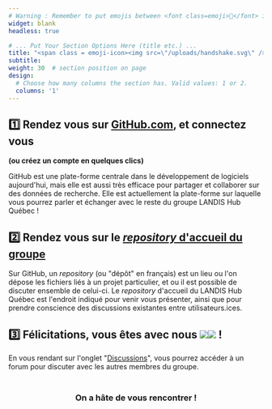 ```yaml
---
# Warning : Remember to put emojis between <font class=emoji>👋</font> in order to make emojis compatible with old browsers.
widget: blank
headless: true

# ... Put Your Section Options Here (title etc.) ...
title: "<span class = emoji-icon><img src=\"/uploads/handshake.svg\" /></span> Nous rejoindre"
subtitle:
weight: 30  # section position on page
design:
  # Choose how many columns the section has. Valid values: 1 or 2.
  columns: '1'
---
```


## **<font class=emoji>1️⃣</font> Rendez vous sur [GitHub.com](https://github.com/), et connectez vous**
**(ou créez un compte en quelques clics)**

GitHub est une plate-forme centrale dans le développement de logiciels aujourd'hui, mais elle est aussi très efficace pour partager et collaborer sur des données de recherche. Elle est actuellement la plate-forme sur laquelle vous pourrez parler et échanger avec le reste du groupe LANDIS Hub Québec !

## **<font class=emoji>2️⃣</font> Rendez vous sur le [*repository* d'accueil du groupe](https://github.com/landis-hub-quebec/accueil)**

Sur GitHub, un *repository* (ou "dépôt" en français) est un lieu ou l'on dépose les fichiers liés à un projet particulier, et ou il est possible de discuter ensemble de celui-ci. Le *repository* d'accueil du LANDIS Hub Québec est l'endroit indiqué pour venir vous présenter, ainsi que pour prendre conscience des discussions existantes entre utilisateurs.ices.

## **<font class=emoji>3️⃣</font> Félicitations, vous êtes avec nous <span class = emoji-icon><img src="/uploads/confetti ball.svg" /><img src="/uploads/party popper.svg" /></span> !**

En vous rendant sur l'onglet "[Discussions](https://github.com/landis-hub-quebec/hub/discussions)", vous pourrez accéder à un forum pour discuter avec les autres membres du groupe.

### <center>**<br>On a hâte de vous rencontrer !**</center>